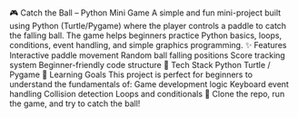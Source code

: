 🎮 Catch the Ball – Python Mini Game
A simple and fun mini-project built using Python (Turtle/Pygame) where the player controls a paddle to catch the falling ball. The game helps beginners practice Python basics, loops, conditions, event handling, and simple graphics programming.
✨ Features
Interactive paddle movement
Random ball falling positions
Score tracking system
Beginner-friendly code structure
🔧 Tech Stack
Python
Turtle / Pygame
📌 Learning Goals
This project is perfect for beginners to understand the fundamentals of:
Game development logic
Keyboard event handling
Collision detection
Loops and conditionals
🚀 Clone the repo, run the game, and try to catch the ball!
